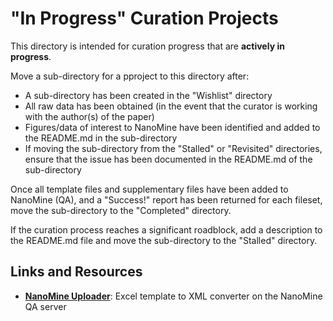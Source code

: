 # "In Progress" Curation Projects
This directory is intended for curation progress that are **actively in progress**.

Move a sub-directory for a pproject to this directory after:
* A sub-directory has been created in the "Wishlist" directory
* All raw data has been obtained (in the event that the curator is working with the author(s) of the paper)
* Figures/data of interest to NanoMine have been identified and added to the README.md in the sub-directory
* If moving the sub-directory from the "Stalled" or "Revisited" directories, ensure that the issue has been documented in the README.md of the sub-directory

Once all template files and supplementary files have been added to NanoMine (QA), and a "Success!" report has been returned for each fileset, move the sub-directory to the "Completed" directory.

If the curation process reaches a significant roadblock, add a description to the README.md file and move the sub-directory to the "Stalled" directory.

## Links and Resources
* [**NanoMine Uploader**](https://qa.materialsmine.org/nm#/XMLCONV): Excel template to XML converter on the NanoMine QA server




